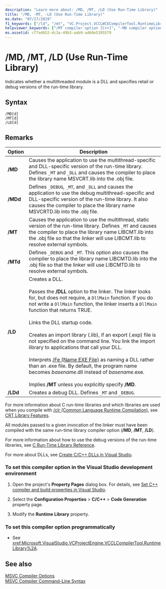 ```yaml
---
description: "Learn more about: /MD, /MT, /LD (Use Run-Time Library)"
title: "/MD, -MT, -LD (Use Run-Time Library)"
ms.date: "07/17/2019"
f1_keywords: ["/ld", "/mt", "VC.Project.VCCLWCECompilerTool.RuntimeLibrary", "VC.Project.VCCLCompilerTool.RuntimeLibrary", "/md", "/ml"]
helpviewer_keywords: ["/MT compiler option [C++]", "-MD compiler option [C++]", "threading [C++], multithread compiler option", "MSVCRTD.lib", "MSVCRT.lib", "LIBCMT.lib", "MD compiler option [C++]", "/MD compiler option [C++]", "MT compiler option [C++]", "LD compiler option [C++]", "MDd compiler option [C++]", "-MDd compiler option [C++]", "LIBCD.lib", "-MTd compiler option [C++]", "MTd compiler option [C++]", "/MTd compiler option [C++]", "-LD compiler option [C++]", "/MDd compiler option [C++]", "multithread compiler option", "_STATIC_CPPLIB symbol", "LIBC.lib", "/LD compiler option [C++]", "DLLs [C++], compiler options", "LIBCMTD.lib", "-MT compiler option [C++]"]
ms.assetid: cf7ed652-dc3a-49b3-aab9-ad60e5395579
---
```

# /MD, /MT, /LD (Use Run-Time Library)

Indicates whether a multithreaded module is a DLL and specifies retail or debug versions of the run-time library.

## Syntax

```
/MD[d]
/MT[d]
/LD[d]
```

## Remarks

|Option|Description|
|------------|-----------------|
|**/MD**|Causes the application to use the multithread-specific and DLL-specific version of the run-time library. Defines `_MT` and `_DLL` and causes the compiler to place the library name MSVCRT.lib into the .obj file.|
|**/MDd**|Defines `_DEBUG`, `_MT`, and `_DLL` and causes the application to use the debug multithread-specific and DLL-specific version of the run-time library. It also causes the compiler to place the library name MSVCRTD.lib into the .obj file.|
|**/MT**|Causes the application to use the multithread, static version of the run-time library. Defines `_MT` and causes the compiler to place the library name LIBCMT.lib into the .obj file so that the linker will use LIBCMT.lib to resolve external symbols.|
|**/MTd**|Defines `_DEBUG` and `_MT`. This option also causes the compiler to place the library name LIBCMTD.lib into the .obj file so that the linker will use LIBCMTD.lib to resolve external symbols.|
|**/LD**|Creates a DLL.<br /><br /> Passes the **/DLL** option to the linker. The linker looks for, but does not require, a `DllMain` function. If you do not write a `DllMain` function, the linker inserts a `DllMain` function that returns TRUE.<br /><br /> Links the DLL startup code.<br /><br /> Creates an import library (.lib), if an export (.exp) file is not specified on the command line. You link the import library to applications that call your DLL.<br /><br /> Interprets [/Fe (Name EXE File)](fe-name-exe-file.md) as naming a DLL rather than an .exe file. By default, the program name becomes *basename*.dll instead of *basename*.exe.<br /><br /> Implies **/MT** unless you explicitly specify **/MD**.|
|**/LDd**|Creates a debug DLL. Defines `_MT` and `_DEBUG`.|

For more information about C run-time libraries and which libraries are used when you compile with [/clr (Common Language Runtime Compilation)](clr-common-language-runtime-compilation.md), see [CRT Library Features](../../c-runtime-library/crt-library-features.md).

All modules passed to a given invocation of the linker must have been compiled with the same run-time library compiler option (**/MD**, **/MT**, **/LD**).

For more information about how to use the debug versions of the run-time libraries, see [C Run-Time Library Reference](../../c-runtime-library/c-run-time-library-reference.md).

For more about DLLs, see [Create C/C++ DLLs in Visual Studio](../dlls-in-visual-cpp.md).

### To set this compiler option in the Visual Studio development environment

1. Open the project's **Property Pages** dialog box. For details, see [Set C++ compiler and build properties in Visual Studio](../working-with-project-properties.md).

1. Select the **Configuration Properties** > **C/C++** > **Code Generation** property page.

1. Modify the **Runtime Library** property.

### To set this compiler option programmatically

- See <xref:Microsoft.VisualStudio.VCProjectEngine.VCCLCompilerTool.RuntimeLibrary%2A>.

## See also

[MSVC Compiler Options](compiler-options.md)<br/>
[MSVC Compiler Command-Line Syntax](compiler-command-line-syntax.md)
